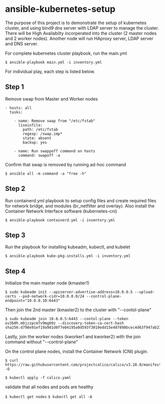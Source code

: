 # ansible-kubernetes-setup
The purpose of this project is to demonstrate the setup of kubernetes cluster, and using bind9 dns server with LDAP server to manage the cluster.
There will be High Availabilty incorperated into the cluster (2 master nodes and 2 worker nodes).
Another node will run HAproxy server, LDAP server and DNS server.

For complete kubernetes cluster playbook, run the main.yml
```
$ ansible-playbook main.yml -i inventory.yml
```

For individual play, each step is listed below. 
## Step 1
Remove swap from Master and Worker nodes
```
- hosts: all
  tasks:
  
    - name: Remove swap from "/etc/fstab"
      lineinfile:
        path: /etc/fstab
        regexp: /swap.imp*
        state: absent
        backup: yes
      
    - name: Run swappoff command on hosts
      command: swapoff -a
```
Confirm that swap is removed by running ad-hoc command

`$ ansible all -m command -a "free -h" `

## Step 2
Run containerd.yml playbook to setup config files and create required files for network bridge, 
and modules (br_netfilter and overlay). Also install the Container Network Interface software (kubernetes-cni)

`$ ansible-playbook containerd.yml -i inventory.yml ` 

## Step 3
Run the playbook for installing kubeadm, kubectl, and kubelet

`$ ansible-playbook kube-pkg-installs.yml -i inventory.yml ` 

## Step 4 
Initialize the main master node (kmaster1)
```
$ sudo kubeadm init --apiserver-advertise-address=10.0.0.5 --upload-certs --pod-network-cidr=10.0.0.0/24 --control-plane-endpoint="10.0.0.10:6443"
```

Then join the 2nd master (kmaster2) to the cluster with "--contol-plane"
```
$ sudo kubeadm join 10.0.0.5:6443 --contol-plane --token ov3b0h.mbjzzpcm7v9mg69z --discovery-token-ca-cert-hash sha256:d798e91ef19a981d8f7e04195a0d593f3010edd15e487898bcec4d63f947ab23
```

Lastly, join the worker nodes (kworker1 and kworker2) with the join command without "--control-plane"

On the control plane nodes, install the Container Network (CNI) plugin.
```
$ curl https://raw.githubusercontent.com/projectcalico/calico/v3.28.0/manifests/calico.yaml -O

$ kubectl apply -f calico.yaml
```
validate that all nodes and pods are healthy

`$ kubectl get nodes`
`$ kubectl get all -A`


